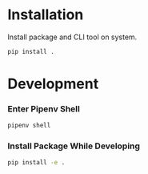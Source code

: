 # Installation

Install package and CLI tool on system.

```sh
pip install .
```

# Development

### Enter Pipenv Shell

```sh
pipenv shell
```

### Install Package While Developing

```sh
pip install -e .
```
